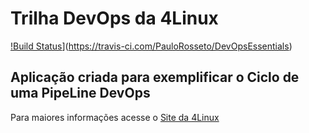 # Trilha DevOps da 4Linux

<!-- Altere a Flag abaixo com sua URL do Travis -->
[!Build Status](https://travis-ci.com/PauloRosseto/DevOpsEssentials.svg?branch=main)](https://travis-ci.com/PauloRosseto/DevOpsEssentials)
## Aplicação criada para exemplificar o Ciclo de uma PipeLine DevOps


Para maiores informações acesse o [Site da 4Linux](https://www.4linux.com.br/cursos/devops)


